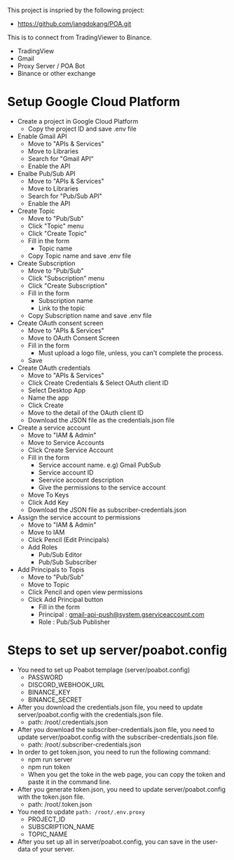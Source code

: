 This project is inspried by the following project:
- https://github.com/jangdokang/POA.git

This is to connect from TradingViewer to Binance.
- TradingView
- Gmail
- Proxy Server / POA Bot
- Binance or other exchange

# Setup Google Cloud Platform
- Create a project in Google Cloud Platform
    - Copy the project ID and save .env file
- Enable Gmail API
    - Move to "APIs & Services"
    - Move to Libraries
    - Search for "Gmail API"
    - Enable the API
- Enalbe Pub/Sub API
    - Move to "APIs & Services"
    - Move to Libraries
    - Search for "Pub/Sub API"
    - Enable the API
- Create Topic
    - Move to "Pub/Sub"
    - Click "Topic" menu
    - Click "Create Topic"
    - Fill in the form
        - Topic name
    - Copy Topic name and save .env file 
- Create Subscription
    - Move to "Pub/Sub"
    - Click "Subscription" menu
    - Click "Create Subscription"
    - Fill in the form
        - Subscription name
        - Link to the topic
    - Copy Subscription name and save .env file
- Create OAuth consent screen
    - Move to "APIs & Services"
    - Move to OAuth Consent Screen
    - Fill in the form
        - Must upload a logo file, unless, you can't complete the process.
    - Save
- Create OAuth credentials
    - Move to "APIs & Services"
    - Click Create Credentials & Select OAuth client ID
    - Select Desktop App
    - Name the app
    - Click Create
    - Move to the detail of the OAuth client ID
    - Download the JSON file as the credentials.json file
- Create a service account
    - Move to "IAM & Admin"
    - Move to Service Accounts
    - Click Create Service Account
    - Fill in the form
        - Service account name. e.g) Gmail PubSub
        - Service account ID  
        - Seervice account description
        - Give the permissions to the service account
    - Move To Keys
    - Click Add Key
    - Download the JSON file as subscriber-credentials.json
- Assign the service account to permissions
    - Move to "IAM & Admin"
    - Move to IAM
    - Click Pencil (Edit Principals)
    - Add Roles
        - Pub/Sub Editor
        - Pub/Sub Subscriber
- Add Principals to Topis
    - Move to "Pub/Sub"
    - Move to Topic
    - Click Pencil and open view permissions
    - Click Add Principal button
        - Fill in the form
        - Principal : gmail-api-push@system.gserviceaccount.com
        - Role : Pub/Sub Publisher

# Steps to set up server/poabot.config
- You need to set up Poabot templage (server/poabot.config)
    - PASSWORD
    - DISCORD_WEBHOOK_URL
    - BINANCE_KEY
    - BINANCE_SECRET
- After you download the credentials.json file, you need to update server/poabot.config with the credentials.json file.
    - path: /root/.credentials.json
- After you download the subscriber-credentials.json file, you need to update server/poabot.config with the subscriber-credentials.json file.
    - path: /root/.subscriber-credentials.json
- In order to get token.json, you need to run the following command:
    - npm run server
    - npm run token
    - When you get the toke in the web page, you can copy the token and paste it in the command line.
- After you generate token.json, you need to update server/poabot.config with the token.json file.
    - path: /root/.token.json
- You need to update `path: /root/.env.proxy`
    - PROJECT_ID
    - SUBSCRIPTION_NAME
    - TOPIC_NAME
- After you set up all in server/poabot.config, you can save in the user-data of your server.